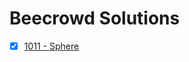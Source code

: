 # Beecrowd Solutions

- [x] [1011 - Sphere](https://github.com/renansilva15/beecrowd/blob/master/1-iniciante/1011.py)
